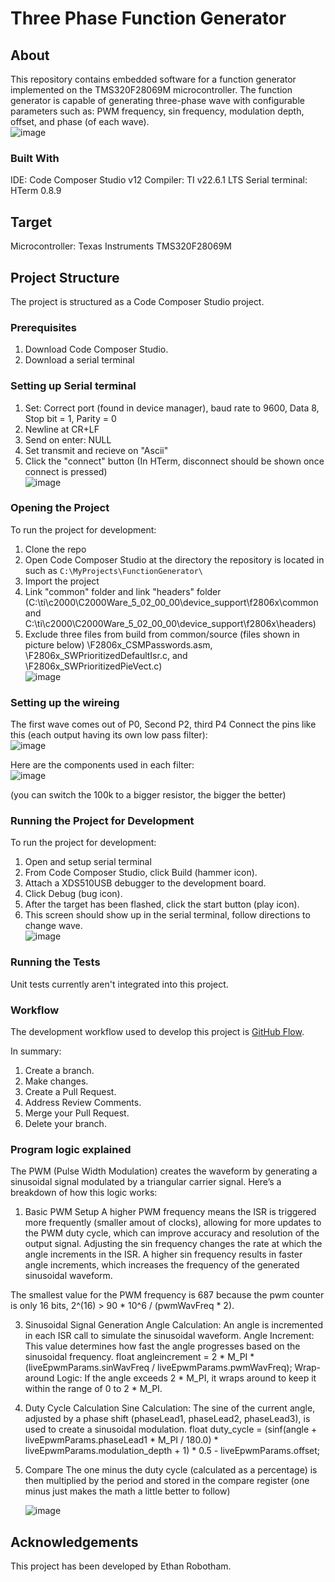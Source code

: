 # Three Phase Function Generator

## About

This repository contains embedded software for a function generator implemented on the TMS320F28069M microcontroller. The function generator is capable of generating three-phase wave with configurable parameters such as: PWM frequency, sin frequency, modulation depth, offset, and phase (of each wave).  <br>
![image](https://github.com/user-attachments/assets/8706b4a3-3700-4cee-b6b9-43aea860b3e6)

### Built With

IDE: Code Composer Studio v12
Compiler: TI v22.6.1 LTS
Serial terminal: HTerm 0.8.9

## Target

Microcontroller: Texas Instruments TMS320F28069M

## Project Structure

The project is structured as a Code Composer Studio project.

### Prerequisites

1. Download Code Composer Studio.
2. Download a serial terminal

### Setting up Serial terminal

1. Set: Correct port (found in device manager), baud rate to 9600, Data 8, Stop bit = 1, Parity = 0
2. Newline at CR+LF
3. Send on enter: NULL
4. Set transmit and recieve on "Ascii"
5. Click the "connect" button (In HTerm, disconnect should be shown once connect is pressed)  <br>
![image](https://github.com/user-attachments/assets/689ff867-cf3d-43e5-a622-711a59307de0)

### Opening the Project

To run the project for development:

1. Clone the repo
2. Open Code Composer Studio at the directory the repository is located in such as `C:\MyProjects\FunctionGenerator\`
3. Import the project
4. Link "common" folder and link "headers" folder (C:\ti\c2000\C2000Ware_5_02_00_00\device_support\f2806x\common and C:\ti\c2000\C2000Ware_5_02_00_00\device_support\f2806x\headers)
5. Exclude three files from build from common/source (files shown in picture below)
\F2806x_CSMPasswords.asm, \F2806x_SWPrioritizedDefaultIsr.c, and \F2806x_SWPrioritizedPieVect.c)  <br>
   ![image](https://github.com/user-attachments/assets/623d77ec-609c-46a0-87ab-0b9508733a26)


### Setting up the wireing
The first wave comes out of P0, Second P2, third P4
Connect the pins like this (each output having its own low pass filter): <br>
![image](https://github.com/user-attachments/assets/57ce7bc7-7716-41ac-a33b-a9d45dc43dde)

Here are the components used in each filter: <br>
![image](https://github.com/user-attachments/assets/fc0d6c6c-d055-4cc7-9661-5fd793b61c73)

(you can switch the 100k to a bigger resistor, the bigger the better) 

### Running the Project for Development

To run the project for development:

1. Open and setup serial terminal 
2. From Code Composer Studio, click Build (hammer icon).
3. Attach a XDS510USB debugger to the development board.
4. Click Debug (bug icon).
5. After the target has been flashed, click the start button (play icon).
6. This screen should show up in the serial terminal, follow directions to change wave.  <br>
![image](https://github.com/user-attachments/assets/20328408-a91d-4a27-ae49-3265f13b7e54)


### Running the Tests

Unit tests currently aren't integrated into this project.

### Workflow

The development workflow used to develop this project is [GitHub Flow](https://docs.github.com/en/get-started/quickstart/github-flow).

In summary:

1. Create a branch.
2. Make changes.
3. Create a Pull Request.
4. Address Review Comments.
5. Merge your Pull Request.
6. Delete your branch.

### Program logic explained 

The PWM (Pulse Width Modulation) creates the waveform by generating a sinusoidal signal modulated by a triangular carrier signal. Here’s a breakdown of how this logic works:
1. Basic PWM Setup
  A higher PWM frequency means the ISR is triggered more frequently (smaller amout of clocks), allowing for more updates to the PWM duty cycle, which can improve accuracy and resolution of the output signal.
  Adjusting the sin frequency changes the rate at which the angle increments in the ISR. A higher sin frequency results in faster angle increments, which increases the frequency of the generated sinusoidal waveform.

 The smallest value for the PWM frequency is 687 because the pwm counter is only 16 bits, 2^(16) > 90 * 10^6 / (pwmWavFreq * 2).
   
3. Sinusoidal Signal Generation
  Angle Calculation: An angle is incremented in each ISR call to simulate the sinusoidal waveform.
  Angle Increment: This value determines how fast the angle progresses based on the sinusoidal frequency.
    float angleincrement = 2 * M_PI * (liveEpwmParams.sinWavFreq / liveEpwmParams.pwmWavFreq);
  Wrap-around Logic: If the angle exceeds 2 * M_PI, it wraps around to keep it within the range of 0 to 2 * M_PI.

4. Duty Cycle Calculation
   Sine Calculation: The sine of the current angle, adjusted by a phase shift (phaseLead1, phaseLead2, phaseLead3), is used to create a sinusoidal modulation.
    float duty_cycle = (sinf(angle + liveEpwmParams.phaseLead1 * M_PI / 180.0) * liveEpwmParams.modulation_depth + 1) * 0.5 - liveEpwmParams.offset;
   
6. Compare
   The one minus the duty cycle (calculated as a percentage) is then multiplied by the period and stored in the compare register (one minus just makes the math a little better to follow)

   ![image](https://github.com/user-attachments/assets/d8db373e-0a5c-4746-aa1f-c6b0851fce76)

## Acknowledgements

This project has been developed by Ethan Robotham.
